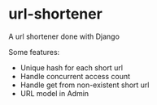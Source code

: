 # url-shortener
A url shortener done with Django

Some features:
* Unique hash for each short url
* Handle concurrent access count
* Handle get from non-existent short url
* URL model in Admin

